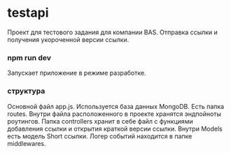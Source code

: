 # testapi

Проект для тестового задания для компании BAS. Отправка ссылки и получения укороченной версии ссылки.

### npm run dev

Запускает приложение в режиме разработке.

### структура

Основной файл app.js.
Используется база данных MongoDB.
Есть папка routes. Внутри файла расположенного в проекте хранятся эндпойноты роутингов.
Папка controllers хранит в себе файл с функциями добавления ссылки и открытия краткой версии ссылки.
Внутри Models есть модель Short ссылки.
Логер событий находится в папке middlewares.
